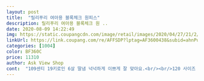 ```yaml
---
layout: post 
title:  "릴리푸리 여아용 블록체크 원피스" 
description: 릴리푸리 여아용 블록체크 원 ..
date: 2020-08-09 14:22:49 
img: https://static.coupangcdn.com/image/retail/images/2020/04/27/21/2/df7bfc67-4450-4c2f-9afc-6d1ab984028c.jpg 
linkUrl: https://link.coupang.com/re/AFFSDP?lptag=AF3600438&subid=ahnPublicAsk&pageKey=1520083061&itemId=2608294462&vendorItemId=70599403266&traceid=V0-113-9e67b9c3975641d4 
categories: [1004] 
color: BF360C 
price: 11310 
author: Ask View Shop 
cont:  "109센티 19키로인 6살 딸냄 넉넉하게 이쁘게 잘 맞아요.<br/><br/>120 사이즈 구매해 받아보니 역시 원피스 색깔이 이쁘네요.<br/><br/>6살 106cm 16kg여아구요.<br/><br/>너무예뻐요 !!!!! 고민하지마요 색깔로 쟁여놨습니다 ! 5세여아 120구매햇어요!<br/>노랑색이 쨍 이뻐 보여서 구매했어요.<br/><br/>면인지 옷도 부들부들해서 촉감도 좋네요<br/>아이 얼굴에도 잘 어울리고 옷도 스판인지 잘 늘어나요.<br/><br/>여름에 유치원에서도 에어컨 마니 틀테니 민소매보다 좀 덮는게 나을것 같아 반소매 찾았네요.<br/> 밖에선 안입어 봤는데 소매가 팔꿈치까지 가서 좀 더워 보이긴 하네요.<br/><br/>옷감은 부들부들하고 하늘하늘 여성스러 보여요.<br/><br/>이뻐용^^<br/>잘입힐께요^<br/> -^<br/>추천입니당<br/>" 
---
```

